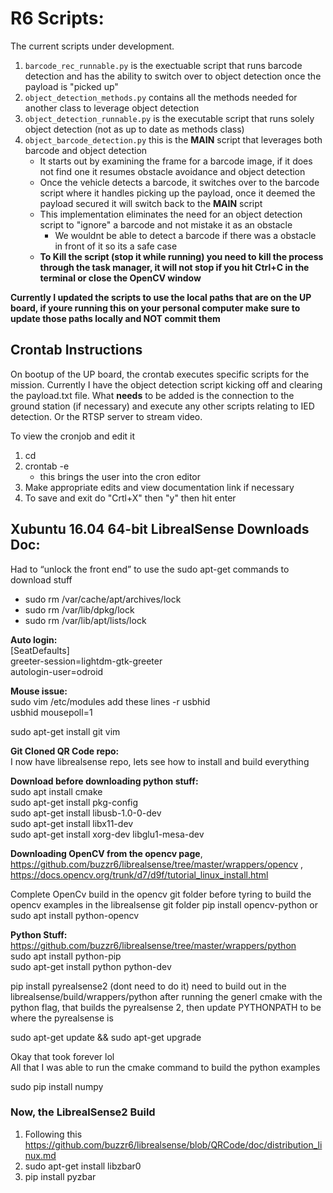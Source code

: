 # R6 Scripts:

The current scripts under development.
1. `barcode_rec_runnable.py` is the exectuable script that runs barcode detection and has the ability to switch over to object detection once the payload is "picked up"
2. `object_detection_methods.py` contains all the methods needed for another class to leverage object detection
3. `object_detection_runnable.py` is the executable script that runs solely object detection (not as up to date as methods class)
4. `object_barcode_detection.py` this is the **MAIN** script that leverages both barcode and object detection
    * It starts out by examining the frame for a barcode image, if it does not find one it resumes obstacle avoidance and object detection
    * Once the vehicle detects a barcode, it switches over to the barcode script where it handles picking up the payload, once it deemed the payload secured it will switch back to the **MAIN** script
    * This implementation eliminates the need for an object detection script to "ignore" a barcode and not mistake it as an obstacle
        * We wouldnt be able to detect a barcode if there was a obstacle in front of it so its a safe case
    * **To Kill the script (stop it while running) you need to kill the process through the task manager, it will not stop if you hit Ctrl+C in the terminal or close the OpenCV window**

**Currently I updated the scripts to use the local paths that are on the UP board, if youre running this on your personal computer make sure to update those paths locally and NOT commit them**

## Crontab Instructions

On bootup of the UP board, the crontab executes specific scripts for the mission.  Currently I have the object detection script kicking off and clearing the payload.txt file.  What **needs** to be added is the connection to the ground station (if necessary) and execute any other scripts relating to IED detection. Or the RTSP server to stream video.

To view the cronjob and edit it
1. cd
2. crontab -e
    *  this brings the user into the cron editor
3. Make appropriate edits and view documentation link if necessary
4. To save and exit do "Crtl+X" then "y" then hit enter

## Xubuntu 16.04 64-bit LibrealSense Downloads Doc:

Had to “unlock the front end” to use the sudo apt-get commands to download stuff
* sudo rm /var/cache/apt/archives/lock
* sudo rm /var/lib/dpkg/lock
* sudo rm /var/lib/apt/lists/lock


**Auto login:**<br>
[SeatDefaults]<br>
greeter-session=lightdm-gtk-greeter<br>
autologin-user=odroid

**Mouse issue:**</br>
sudo vim /etc/modules
add these lines
-r usbhid <br>
usbhid mousepoll=1

sudo apt-get install git vim

**Git Cloned QR Code repo:**<br>
I now have librealsense repo, lets see how to install and build everything

**Download before downloading python stuff:**<br>
sudo apt install cmake<br>
sudo apt-get install pkg-config<br>
sudo apt-get install libusb-1.0-0-dev<br>
sudo apt-get install libx11-dev<br>
sudo apt-get install xorg-dev libglu1-mesa-dev<br>

**Downloading OpenCV from the opencv page**, https://github.com/buzzr6/librealsense/tree/master/wrappers/opencv , https://docs.opencv.org/trunk/d7/d9f/tutorial_linux_install.html

Complete OpenCv build in the opencv git folder before tyring to build the opencv examples in the librealsense git folder
pip install opencv-python or sudo apt install python-opencv

**Python Stuff:**<br>
https://github.com/buzzr6/librealsense/tree/master/wrappers/python<br>
sudo apt install python-pip<br>
sudo apt-get install python python-dev

pip install pyrealsense2 (dont need to do it) need to build out in the librealsense/build/wrappers/python after running the generl cmake with the python flag, that builds the pyrealsense 2, then update PYTHONPATH to be where the pyrealsense is

sudo apt-get update && sudo apt-get upgrade

Okay that took forever lol<br>
All that I was able to run the cmake command to build the python examples

sudo pip install numpy

### Now, the LibrealSense2 Build
1. Following this https://github.com/buzzr6/librealsense/blob/QRCode/doc/distribution_linux.md
2. sudo apt-get install libzbar0
3. pip install pyzbar
